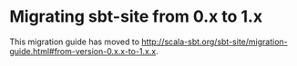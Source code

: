 # Migrating sbt-site from 0.x to 1.x

This migration guide has moved to <http://scala-sbt.org/sbt-site/migration-guide.html#from-version-0.x.x-to-1.x.x>.
